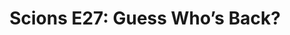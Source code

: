 ---
layout: post
title: "Scions E27: Guess Who’s Back?"
description: "Back again, Shady’s back — tell a friend"
permalink: https://www.fromtherumbleseat.com/2020/1/15/21066672/scions-e27-guess-whos-back-georgia-tech-sports-womens-basketball-football-ncaa-cfp-lsu-podcast
---